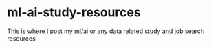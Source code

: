 # ml-ai-study-resources
This is where I post my ml/ai or any data related study and job search resources
